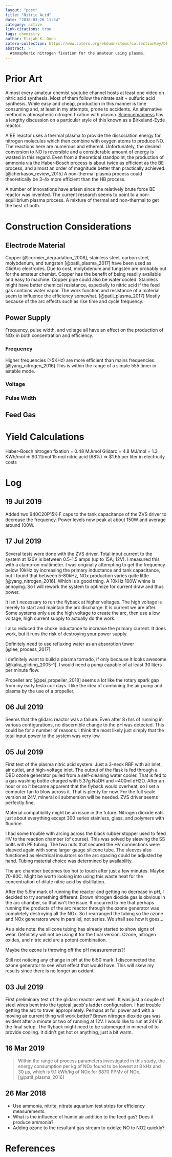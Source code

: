 ```yaml
---
layout: "post"
title: "Nitric Acid"
date: "2018-03-26 11:34"
category: active
link-citations: true
tags: chemistry
author: Elijah K. Dunn
zotero-collection: https://www.zotero.org/ekdunn/items/collectionKey/DBGV3U9D
abstract: >
  Atmospheric nitrogen fixation for the amateur using plasma.
---
```


# Prior Art
Almost every amateur chemist youtube channel hosts at least one video on nitric acid synthesis. Most of them follow the nitrate salt + sulfuric acid synthesis. While easy and cheap, production in this manner is time consuming and, at least in my attempts, prone to accidents. An alternative method is atmospheric nitrogen fixation with plasma. [Sciencemadness][] has a lengthy discussion on a particular style of this known as a Birkeland-Eyde reactor.

A BE reactor uses a thermal plasma to provide the dissociation energy for nitrogen molecules which then combine with oxygen atoms to produce NO. The reactions here are numerous and ethereal. Unfortunately, the desired conversion to NO is reversible and a considerable amount of energy is wasted in this regard. Even from a theoretical standpoint, the production of ammonia via the Haber-Bosch process is about twice as efficient as the BE process, and almost an order of magnitude better than practically achieved.[@cherkasov_review_2015] A non-thermal plasma process could theoretically be 3-4x more efficient than the HB process.

A number of innovations have arisen since the relatively brute force BE reactor was invented. The current research seems to point to a non-equilibrium plasma process. A mixture of thermal and non-thermal to get the best of both.

# Construction Considerations
## Electrode Material
Copper [@cormier_degradation_2008], stainless steel, carbon steel, molybdenum, and tungsten [@patil_plasma_2017] have been used as GlidArc electrodes. Due to cost, molybdenum and tungsten are probably out for the amateur chemist. Copper has the benefit of being readily available and easy to machine. Copper pipe could also be water cooled. Stainless might have better chemical resistance, especially to nitric acid if the feed gas contains water vapor. The work function and resistance of a material seem to influence the efficiency somewhat. [@patil_plasma_2017] Mostly because of the arc effects such as rise time and cycle frequency.

## Power Supply
Frequency, pulse width, and voltage all have an effect on the production of NOx in both concentration and efficiency.

### Frequency
Higher frequencies (>5KHz) are more efficient than mains frequencies. [@yang_nitrogen_2016] This is within the range of a simple 555 timer in astable mode.

### Voltage

### Pulse Width

## Feed Gas


# Yield Calculations
Haber-Bosch nitrogen fixation = 0.48 MJ/mol
Glidarc = 4.8 MJ/mol = 1.3 KWh/mol => $0.11/mol
15 mol nitric acid (68%) => $1.65 per liter in electricity costs

# Log

## 19 Jul 2019
Added two 940C20P15K-F caps to the tank capacitance of the ZVS driver to decrease the frequency. Power levels now peak at about 150W and average around 100W.

## 17 Jul 2019
Several tests were done with the ZVS driver. Total input current to the system at 120V is between 0.5-1.5 amps (up to 15A; 12V). I measured this with a clamp-on multimeter. I was originally attempting to get the frequency below 10kHz by increasing the primary inductance and tank capacitance, but I found that between 5-80kHz, NOx production varies quite little [@yang_nitrogen_2016]. Which is a good thing. A 10kHz 100W whine is annoying. So I will rework the system to optimize for current draw and thus power.

It isn't necessary to run the flyback at higher voltages. The high voltage is merely to start and maintain the arc discharge. It is current we are after. Some systems only use the high voltage to create the arc, then use a low voltage, high current supply to actually do the work.

I also reduced the choke inductance to increase the primary current. It does work, but it runs the risk of destroying your power supply.

Definitely need to use refluxing water as an absorption tower [@lee_process_2017].

I definitely want to build a plasma tornado, if only because it looks awesome [@kalra_gliding_2005-1]. I would need a pump capable of at least 30 liters per minute flow.

Propeller arc [@pei_propeller_2018] seems a lot like the rotary spark gap from my early tesla coil days. I like the idea of combining the air pump and plasma by the use of a propeller.

## 06 Jul 2019
Seems that the glidarc reactor was a failure. Even after 8+hrs of running in various configurations, no discernible change to the pH was detected. This could be for a number of reasons. I think the most likely just simply that the total input power to the system was very low.

## 05 Jul 2019
First test of the plasma nitric acid system. Just a 3-neck RBF with air inlet, air outlet, and high-voltage inlet. The output of the flask is fed through a DBD ozone generator pulled from a self-cleaning water cooler. That is fed to a gas washing bottle charged with 5.37g NaOH and ~400ml dH2O. After an hour or so it became apparent that the flyback would overheat, so I set a computer fan to blow across it. That is plenty for now. For the full scale version at 24V, mineral oil submersion will be needed. ZVS driver seems perfectly fine.

Material compatibility might be an issue in the future. Nitrogen dioxide eats just about everything except 300 series stainless, glass, and polymers with fluorine.

I had some trouble with arcing across the black rubber stopper used to feed HV to the reaction chamber (of course). This was solved by sleeving the SS bolts with PE tubing. The two nuts that secured the HV connections were sleeved again with some larger gauge silicone tube. The sleeves also functioned as electrical insulators so the arc spacing could be adjusted by hand. Tubing material choice was determined by availability.

The arc chamber becomes too hot to touch after just a few minutes. Maybe 70-80C. Might be worth looking into using this waste heat for the concentration of dilute nitric acid by distillation.

After the 5.5hr mark of running the reactor and getting no decrease in pH, I decided to try something different. Brown nitrogen dioxide gas is obvious in the arc chamber, so that isn't the issue. It occurred to me that perhaps running the products of the arc reactor through the ozone generator was completely destroying all the NOx. So I rearranged the tubing so the ozone and NOx generators were in parallel, not series. We shall see how it goes...

As a side note: the silicone tubing has already started to show signs of wear. Definitely will not be using it for the final version. Ozone, nitrogen oxides, and nitric acid are a potent combination.

Maybe the ozone is throwing off the pH measurements?!

Still not noticing any change in pH at the 6:50 mark. I disconnected the ozone generator to see what effect that would have. This will skew my results since there is no longer an oxidant.

## 03 Jul 2019
First preliminary test of the glidarc reactor went well. It was just a couple of steel wires bent into the typical jacob's ladder configuration. I had trouble getting the arc to travel appropriately. Perhaps at full power and with a moving air current thing will work better? Brown nitrogen dioxide gas was evident after a minute or two of running at 12V. I would like to run at 24V in the final setup. The flyback might need to be submerged in mineral oil to provide cooling. It didn't get hot or anything, just a bit warm.

## 16 Mar 2019
> Within the range of process parameters investigated in this study, the energy consumption per kg of NOx found to be lowest at 8 kHz and 30 µs, which is 9.1 kWh/kg of NOx for 6870 PPMv of NOx. [@patil_plasma_2016]

## 26 Mar 2018
- Use ammonia, nitrite, nitrate aquarium test strips for efficiency measurements.
- What is the influence of humid air addition to the feed gas? Does it produce ammonia?
- Adding ozone to the resultant gas stream to oxidize NO to NO2 quickly?

# References

<!--Annotations-->
[Sciencemadness]: http://www.sciencemadness.org/talk/viewthread.php?tid=1518

<!--Glossary-->
